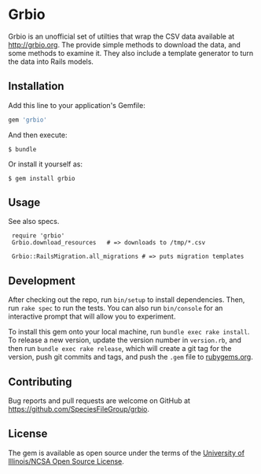 # Grbio


Grbio is an unofficial set of utilties that wrap the CSV data available at http://grbio.org. The provide simple methods to download the data, and some methods to examine it.  They also include a template generator to turn the data into Rails models.

## Installation

Add this line to your application's Gemfile:

```ruby
gem 'grbio'
```

And then execute:

    $ bundle

Or install it yourself as:

    $ gem install grbio

## Usage

See also specs.

```
 require 'grbio'
 Grbio.download_resources   # => downloads to /tmp/*.csv

 Grbio::RailsMigration.all_migrations # => puts migration templates
```

## Development

After checking out the repo, run `bin/setup` to install dependencies. Then, run `rake spec` to run the tests. You can also run `bin/console` for an interactive prompt that will allow you to experiment.

To install this gem onto your local machine, run `bundle exec rake install`. To release a new version, update the version number in `version.rb`, and then run `bundle exec rake release`, which will create a git tag for the version, push git commits and tags, and push the `.gem` file to [rubygems.org](https://rubygems.org).

## Contributing

Bug reports and pull requests are welcome on GitHub at https://github.com/SpeciesFileGroup/grbio.


## License

The gem is available as open source under the terms of the [University of Illinois/NCSA Open Source License](http://opensource.org/licenses/MIT).

